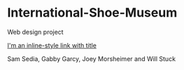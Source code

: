 # International-Shoe-Museum

Web design project

[I'm an inline-style link with title](http://citadel.sjfc.edu/students/srs09524/webdesign/final/index.html "Our Homepage")

Sam Sedia, Gabby Garcy, Joey Morsheimer and Will Stuck


